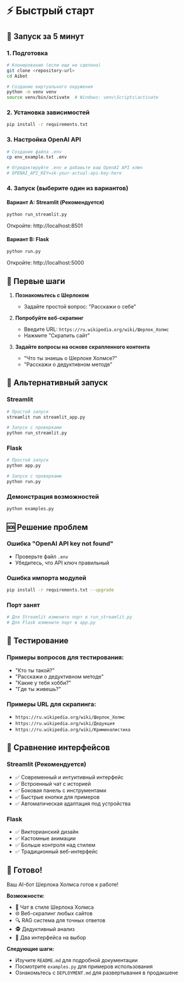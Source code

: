 # ⚡ Быстрый старт

## 🚀 Запуск за 5 минут

### 1. Подготовка
```bash
# Клонирование (если еще не сделано)
git clone <repository-url>
cd Aibot

# Создание виртуального окружения
python -m venv venv
source venv/bin/activate  # Windows: venv\Scripts\activate
```

### 2. Установка зависимостей
```bash
pip install -r requirements.txt
```

### 3. Настройка OpenAI API
```bash
# Создание файла .env
cp env_example.txt .env

# Отредактируйте .env и добавьте ваш OpenAI API ключ
# OPENAI_API_KEY=sk-your-actual-api-key-here
```

### 4. Запуск (выберите один из вариантов)

#### Вариант A: Streamlit (Рекомендуется)
```bash
python run_streamlit.py
```
Откройте: http://localhost:8501

#### Вариант B: Flask
```bash
python run.py
```
Откройте: http://localhost:5000

## 🎯 Первые шаги

1. **Познакомьтесь с Шерлоком**
   - Задайте простой вопрос: "Расскажи о себе"

2. **Попробуйте веб-скрапинг**
   - Введите URL: `https://ru.wikipedia.org/wiki/Шерлок_Холмс`
   - Нажмите "Скрапить сайт"

3. **Задайте вопросы на основе скрапленного контента**
   - "Что ты знаешь о Шерлоке Холмсе?"
   - "Расскажи о дедуктивном методе"

## 🔧 Альтернативный запуск

### Streamlit
```bash
# Простой запуск
streamlit run streamlit_app.py

# Запуск с проверками
python run_streamlit.py
```

### Flask
```bash
# Простой запуск
python app.py

# Запуск с проверками
python run.py
```

### Демонстрация возможностей
```bash
python examples.py
```

## 🆘 Решение проблем

### Ошибка "OpenAI API key not found"
- Проверьте файл `.env`
- Убедитесь, что API ключ правильный

### Ошибка импорта модулей
```bash
pip install -r requirements.txt --upgrade
```

### Порт занят
```bash
# Для Streamlit измените порт в run_streamlit.py
# Для Flask измените порт в app.py
```

## 📱 Тестирование

### Примеры вопросов для тестирования:
- "Кто ты такой?"
- "Расскажи о дедуктивном методе"
- "Какие у тебя хобби?"
- "Где ты живешь?"

### Примеры URL для скрапинга:
- `https://ru.wikipedia.org/wiki/Шерлок_Холмс`
- `https://ru.wikipedia.org/wiki/Дедукция`
- `https://ru.wikipedia.org/wiki/Криминалистика`

## 🎨 Сравнение интерфейсов

### Streamlit (Рекомендуется)
- ✅ Современный и интуитивный интерфейс
- ✅ Встроенный чат с историей
- ✅ Боковая панель с инструментами
- ✅ Быстрые кнопки для примеров
- ✅ Автоматическая адаптация под устройства

### Flask
- ✅ Викторианский дизайн
- ✅ Кастомные анимации
- ✅ Больше контроля над стилем
- ✅ Традиционный веб-интерфейс

## 🎉 Готово!

Ваш AI-бот Шерлока Холмса готов к работе! 

**Возможности:**
- 💬 Чат в стиле Шерлока Холмса
- 🌐 Веб-скрапинг любых сайтов
- 🔍 RAG система для точных ответов
- 🕵️ Дедуктивный анализ
- 🎨 Два интерфейса на выбор

**Следующие шаги:**
- Изучите `README.md` для подробной документации
- Посмотрите `examples.py` для примеров использования
- Ознакомьтесь с `DEPLOYMENT.md` для развертывания в продакшене 